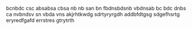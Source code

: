 bcnbdc
csc absabsa
cbsa nb nb
san bn
fbdnsbdsnb
vbdnsab
bc bdc dnbs ca
nvbndsv sn
vbda vns
akjrhtkwdg
sdrtyryrgdh
addbfdtgsg
sdgefhsrtg
eryredfgafd
errstres
gtrytrth

